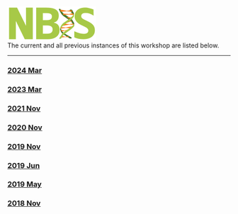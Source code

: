 <div class='wrapper-logo'><img class='logo' src='assets/logo.svg'></div>The current and all previous instances of this workshop are listed below.
<hr>
<div class='workshop-list'>
<h3><a href='https://NBISweden.github.io/workshop-RNAseq/2403/'>2024 Mar</a></h3><h3><a href='https://NBISweden.github.io/workshop-RNAseq/2303/'>2023 Mar</a></h3><h3><a href='https://NBISweden.github.io/workshop-RNAseq/2111/'>2021 Nov</a></h3><h3><a href='https://NBISweden.github.io/workshop-RNAseq/2011/'>2020 Nov</a></h3><h3><a href='https://NBISweden.github.io/workshop-RNAseq/1911/'>2019 Nov</a></h3><h3><a href='https://NBISweden.github.io/workshop-RNAseq/1906/'>2019 Jun</a></h3><h3><a href='https://NBISweden.github.io/workshop-RNAseq/1905/'>2019 May</a></h3><h3><a href='https://NBISweden.github.io/workshop-RNAseq/1811/'>2018 Nov</a></h3></div>
